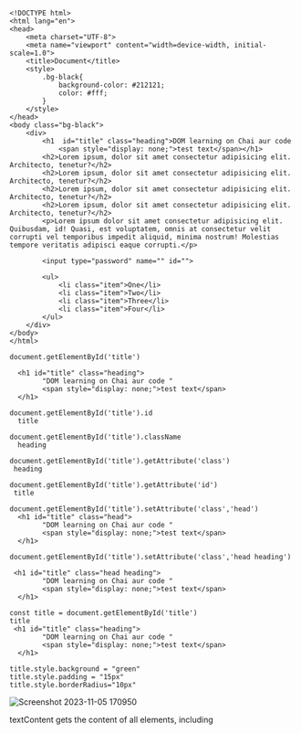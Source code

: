 ```
<!DOCTYPE html>
<html lang="en">
<head>
    <meta charset="UTF-8">
    <meta name="viewport" content="width=device-width, initial-scale=1.0">
    <title>Document</title>
    <style>
        .bg-black{
            background-color: #212121;
            color: #fff;
        }
    </style>
</head>
<body class="bg-black">
    <div>
        <h1  id="title" class="heading">DOM learning on Chai aur code 
            <span style="display: none;">test text</span></h1>
        <h2>Lorem ipsum, dolor sit amet consectetur adipisicing elit. Architecto, tenetur?</h2>    
        <h2>Lorem ipsum, dolor sit amet consectetur adipisicing elit. Architecto, tenetur?</h2>    
        <h2>Lorem ipsum, dolor sit amet consectetur adipisicing elit. Architecto, tenetur?</h2>    
        <h2>Lorem ipsum, dolor sit amet consectetur adipisicing elit. Architecto, tenetur?</h2>    
        <p>Lorem ipsum dolor sit amet consectetur adipisicing elit. Quibusdam, id! Quasi, est voluptatem, omnis at consectetur velit corrupti vel temporibus impedit aliquid, minima nostrum! Molestias tempore veritatis adipisci eaque corrupti.</p>
        
        <input type="password" name="" id="">

        <ul>
            <li class="item">One</li>
            <li class="item">Two</li>
            <li class="item">Three</li>
            <li class="item">Four</li>
        </ul>
    </div>
</body>
</html>

```

```
document.getElementById('title')

  <h1 id=​"title" class=​"heading">
        ​"DOM learning on Chai aur code "
        <span style=​"display:​ none;​">​test text​</span>
  ​</h1>​

document.getElementById('title').id
  title

document.getElementById('title').className
  heading

document.getElementById('title').getAttribute('class')
 heading

document.getElementById('title').getAttribute('id')
 title

document.getElementById('title').setAttribute('class','head')
  <h1 id=​"title" class=​"head">
        ​"DOM learning on Chai aur code "
        <span style=​"display:​ none;​">​test text​</span>
  ​</h1>​

document.getElementById('title').setAttribute('class','head heading')  

 <h1 id=​"title" class=​"head heading">
        ​"DOM learning on Chai aur code "
        <span style=​"display:​ none;​">​test text​</span>
  ​</h1>​

const title = document.getElementById('title')
title 
 <h1 id=​"title" class=​"heading">
        ​"DOM learning on Chai aur code "
        <span style=​"display:​ none;​">​test text​</span>
  ​</h1>​

title.style.background = "green"
title.style.padding = "15px"
title.style.borderRadius="10px"   
```
![Screenshot 2023-11-05 170950](https://github.com/murali-1999/JavaScript_Learining_series/assets/71452201/aa7bda48-07e7-44ec-b06a-1a7ffdaf85ab)

textContent gets the content of all elements, including <script> and <style> elements. In contrast, innerText only shows human-readable elements

textContent returns every element in the node. In contrast, innerText is aware of styling and won't return the text of hidden elements.

![Screenshot 2023-11-06 131445](https://github.com/murali-1999/JavaScript_Learining_series/assets/71452201/bb2e2efe-9bc9-40dd-bfc8-ba61e2bba1ec)

![Screenshot 2023-11-06 135652](https://github.com/murali-1999/JavaScript_Learining_series/assets/71452201/da519d58-42e2-49e4-8aee-c974dcafd4d1)
![Screenshot 2023-11-06 135154](https://github.com/murali-1999/JavaScript_Learining_series/assets/71452201/4394b76d-5af8-4ce0-a3d5-4217e0f392ff)



![Screenshot 2023-11-06 144923](https://github.com/murali-1999/JavaScript_Learining_series/assets/71452201/5b640e9e-f333-45fb-909e-f37a46e462a8)

![Screenshot 2023-11-06 145601](https://github.com/murali-1999/JavaScript_Learining_series/assets/71452201/f294936b-4b60-47aa-b711-5826729ec0ab)
